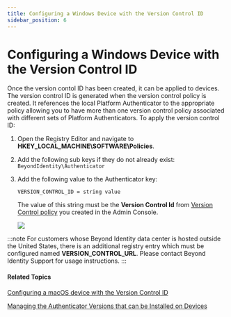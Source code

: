 ```yaml
---
title: Configuring a Windows Device with the Version Control ID
sidebar_position: 6
---   
```


Configuring a Windows Device with the Version Control ID
========================================================

Once the version contol ID has been created, it can be applied to devices. The version control ID is generated when the version control policy is created. It references the local Platform Authenticator to the appropriate policy allowing you to have more than one version control policy associated with different sets of Platform Authenticators. To apply the version control ID:

1.  Open the Registry Editor and navigate to **HKEY\_LOCAL\_MACHINE\\SOFTWARE\\Policies**.
    
2.  Add the following sub keys if they do not already exist:  
    `BeyondIdentity\Authenticator`
    
3.  Add the following value to the Authenticator key:
    
    `VERSION_CONTROL_ID = string value`  
      
    The value of this string must be the **Version Control Id** from [Version Control policy](/docs/secure-work/workforce-settings/version-control/managing-the-authenticator-versions-allowed-on-devices) you created in the Admin Console.
    
    ![](/images/version-control/version_control_id_windows_registry.png)
    

:::note
For customers whose Beyond Identity data center is hosted outside the United States, there is an additional registry entry which must be configured named **VERSION\_CONTROL\_URL**. Please contact Beyond Identity Support for usage instructions.
:::

#### Related Topics

[Configuring a macOS device with the Version Control ID](/docs/secure-work/workforce-settings/version-control/configuring-a-macos-device-with-the-version-control-id)

[Managing the Authenticator Versions that can be Installed on Devices](/docs/secure-work/workforce-settings/version-control/managing-the-authenticator-versions-allowed-on-devices)